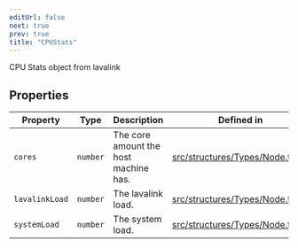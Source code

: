 ```yaml
---
editUrl: false
next: true
prev: true
title: "CPUStats"
---
```


CPU Stats object from lavalink

## Properties

| Property | Type | Description | Defined in |
| ------ | ------ | ------ | ------ |
| `cores` | `number` | The core amount the host machine has. | [src/structures/Types/Node.ts:63](https://github.com/appujet/lavalink-client/blob/4880e032861893b27e80b7c2d6c36639afbb3479/src/structures/Types/Node.ts#L63) |
| `lavalinkLoad` | `number` | The lavalink load. | [src/structures/Types/Node.ts:67](https://github.com/appujet/lavalink-client/blob/4880e032861893b27e80b7c2d6c36639afbb3479/src/structures/Types/Node.ts#L67) |
| `systemLoad` | `number` | The system load. | [src/structures/Types/Node.ts:65](https://github.com/appujet/lavalink-client/blob/4880e032861893b27e80b7c2d6c36639afbb3479/src/structures/Types/Node.ts#L65) |
